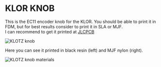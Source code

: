 # KLOR KNOB

This is the EC11 encoder knob for the KLOR. You should be able to print it in FDM, but for best results consider to print it in SLA or MJF.\
I can recommend to get it printed at [JLCPCB](https://jlcpcb.com/)

![KLOTZ knob](../docs/images/KLOR_knob1-2.png)


Here you can see it printed in black resin (left) and MJF nylon (right).

![KLOTZ knob materials](../docs/images/KLOR_knob_resin_nylon.jpg)
